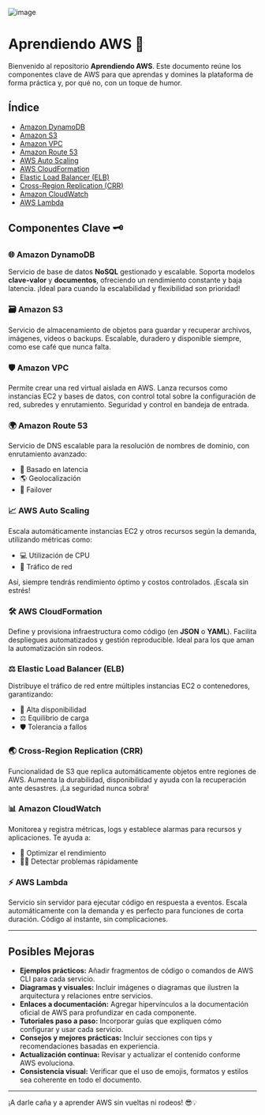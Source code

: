 ![image](https://github.com/user-attachments/assets/2b1b2cf2-efb0-4009-aa5a-f05e0bce3d61)

# Aprendiendo AWS 🚀

Bienvenido al repositorio **Aprendiendo AWS**. Este documento reúne los componentes clave de AWS para que aprendas y domines la plataforma de forma práctica y, por qué no, con un toque de humor.

## Índice

- [Amazon DynamoDB](#amazon-dynamodb)
- [Amazon S3](#amazon-s3)
- [Amazon VPC](#amazon-vpc)
- [Amazon Route 53](#amazon-route-53)
- [AWS Auto Scaling](#aws-auto-scaling)
- [AWS CloudFormation](#aws-cloudformation)
- [Elastic Load Balancer (ELB)](#elastic-load-balancer)
- [Cross-Region Replication (CRR)](#cross-region-replication)
- [Amazon CloudWatch](#amazon-cloudwatch)
- [AWS Lambda](#aws-lambda)

## Componentes Clave 🗝️

### 🌐 Amazon DynamoDB
Servicio de base de datos **NoSQL** gestionado y escalable. Soporta modelos **clave-valor** y **documentos**, ofreciendo un rendimiento constante y baja latencia. ¡Ideal para cuando la escalabilidad y flexibilidad son prioridad!

### 🗃️ Amazon S3
Servicio de almacenamiento de objetos para guardar y recuperar archivos, imágenes, videos o backups. Escalable, duradero y disponible siempre, como ese café que nunca falta.

### 🛡️ Amazon VPC
Permite crear una red virtual aislada en AWS. Lanza recursos como instancias EC2 y bases de datos, con control total sobre la configuración de red, subredes y enrutamiento. Seguridad y control en bandeja de entrada.

### 🌍 Amazon Route 53
Servicio de DNS escalable para la resolución de nombres de dominio, con enrutamiento avanzado:
- 🚦 Basado en latencia
- 🌎 Geolocalización
- 🚧 Failover

### 📈 AWS Auto Scaling
Escala automáticamente instancias EC2 y otros recursos según la demanda, utilizando métricas como:
- 💻 Utilización de CPU
- 📡 Tráfico de red

Así, siempre tendrás rendimiento óptimo y costos controlados. ¡Escala sin estrés!

### 🛠️ AWS CloudFormation
Define y provisiona infraestructura como código (en **JSON** o **YAML**). Facilita despliegues automatizados y gestión reproducible. Ideal para los que aman la automatización sin rodeos.

### ⚖️ Elastic Load Balancer (ELB)
Distribuye el tráfico de red entre múltiples instancias EC2 o contenedores, garantizando:
- 🔁 Alta disponibilidad
- ⚖️ Equilibrio de carga
- 🛡️ Tolerancia a fallos

### 🌏 Cross-Region Replication (CRR)
Funcionalidad de S3 que replica automáticamente objetos entre regiones de AWS. Aumenta la durabilidad, disponibilidad y ayuda con la recuperación ante desastres. ¡La seguridad nunca sobra!

### 📊 Amazon CloudWatch
Monitorea y registra métricas, logs y establece alarmas para recursos y aplicaciones. Te ayuda a:
- 🚀 Optimizar el rendimiento
- 🕵️‍♂️ Detectar problemas rápidamente

### ⚡ AWS Lambda
Servicio sin servidor para ejecutar código en respuesta a eventos. Escala automáticamente con la demanda y es perfecto para funciones de corta duración. Código al instante, sin complicaciones.

---

## Posibles Mejoras

- **Ejemplos prácticos:** Añadir fragmentos de código o comandos de AWS CLI para cada servicio.
- **Diagramas y visuales:** Incluir imágenes o diagramas que ilustren la arquitectura y relaciones entre servicios.
- **Enlaces a documentación:** Agregar hipervínculos a la documentación oficial de AWS para profundizar en cada componente.
- **Tutoriales paso a paso:** Incorporar guías que expliquen cómo configurar y usar cada servicio.
- **Consejos y mejores prácticas:** Incluir secciones con tips y recomendaciones basadas en experiencia.
- **Actualización continua:** Revisar y actualizar el contenido conforme AWS evoluciona.
- **Consistencia visual:** Verificar que el uso de emojis, formatos y estilos sea coherente en todo el documento.

---

¡A darle caña y a aprender AWS sin vueltas ni rodeos! 😎💡
